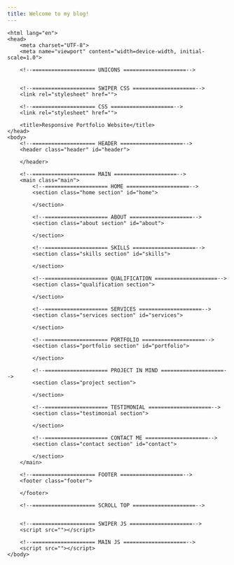```yaml
---
title: Welcome to my blog!
---
```

<!DOCTYPE html>
    <html lang="en">
    <head>
        <meta charset="UTF-8">
        <meta name="viewport" content="width=device-width, initial-scale=1.0">

        <!--==================== UNICONS ====================-->
        
        
        <!--==================== SWIPER CSS ====================-->
        <link rel="stylesheet" href="">
        
        <!--==================== CSS ====================-->
        <link rel="stylesheet" href="">

        <title>Responsive Portfolio Website</title>
    </head>
    <body>
        <!--==================== HEADER ====================-->
        <header class="header" id="header">
            
        </header>

        <!--==================== MAIN ====================-->
        <main class="main">
            <!--==================== HOME ====================-->
            <section class="home section" id="home">
                
            </section>

            <!--==================== ABOUT ====================-->
            <section class="about section" id="about">
                
            </section>

            <!--==================== SKILLS ====================-->
            <section class="skills section" id="skills">

            </section>

            <!--==================== QUALIFICATION ====================-->
            <section class="qualification section">

            </section>

            <!--==================== SERVICES ====================-->
            <section class="services section" id="services">
                
            </section>

            <!--==================== PORTFOLIO ====================-->
            <section class="portfolio section" id="portfolio">
                
            </section>

            <!--==================== PROJECT IN MIND ====================-->
            <section class="project section">

            </section>

            <!--==================== TESTIMONIAL ====================-->
            <section class="testimonial section">
                
            </section>

            <!--==================== CONTACT ME ====================-->
            <section class="contact section" id="contact">

            </section>
        </main>

        <!--==================== FOOTER ====================-->
        <footer class="footer">
         
        </footer>
        
        <!--==================== SCROLL TOP ====================-->
        

        <!--==================== SWIPER JS ====================-->
        <script src=""></script>

        <!--==================== MAIN JS ====================-->
        <script src=""></script>
    </body>
</html>
